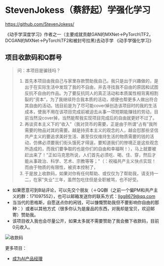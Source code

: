

<!--
 * @version:
 * @Author:  StevenJokes https://github.com/StevenJokes
 * @Date: 2023-02-22 16:07:02
 * @LastEditors:  StevenJokes https://github.com/StevenJokes
 * @LastEditTime: 2023-02-22 16:24:41
 * @Description:
 * @TODO::
 * @Reference:
-->
# StevenJokess（蔡舒起）学强化学习

https://github.com/StevenJokess/

《动手学深度学习》作者之一（主要成就贡献GAN的MXNet->PyTorch\TF2，DCGAN的MXNet->PyTorch\TF2和被封号拉黑)去动手学 《动手学强化学习》

## 项目收款码和Q群号

>问：本项目是骗钱吗？
>
>1. 首先本项目由我自己与家里存款赞助我自己。我只是出于兴趣做的，是出于在实际生活中发现了我的不自由，并去寻找我不自由的原因和试图反抗不自由的作品。为了要反抗同人的真正活动和本质属性相背离相割裂的“资本”，为了我继续符合我本质的活动，顺便也帮更多人做出符合其自由的活动。钱目前是为了尽可能cover掉创造该项目时的我的生活成本，使我不用在该项目完成前被迫去从事一项短期能赚钱的劳动，目前当然没cover掉，当然能帮我实现项目完成后的自由就更好不过了。
>2. 再谈资本主义下的“收入”（我对货币的需要，正是由于所谓“占有”我所需要的物品对其的需要。越是持资本主义的观念的人，越会怼那些坚信共产主义的要追求美好生活、甚至仅仅维持生活的物质需要的钱的活动，仿佛必须要我们街头饿死才得逞，要知道我们的惨境正是这些观念所造成的，而我们要争取的也是你们的自由和幸福啊！），马上就要被赶出来了！"正如马克思所说，人们首先必须吃、喝、住、穿，然后才能从事政治、科学、艺术、宗教等等；"（：祝福共产主义快点实现！而由于物质的有限性，被资本控制了，
>3. 于是放上收款码，如果对你有任何帮助、或仅仅为了帮助我，请支持一二，在家"失业"三年，虽然包吃住但是全职被骂，也不好受。

- 如果愿意可到B站评论，可以先交个朋友（＋QQ群（之前一个偏PM和共产主义的群：171097552），也可以邮箱发送你的联系方式：llgg8679@qq.com
- 当当代的恩格斯，自愿送点你的闲钱，可以慷慨赞助我但不要影响你自由的那种：）或者以其他方式（很多你认为是废品的东西，对我却是宝贝，欢迎邮寄）赞助我。
- 该项目收入我也会尽量公开，如果太多就不需要赞助了我会撤下收款码，目前0元收入。

![收款码](img/收.jpg)

更多项目：

- [成为AI产品经理](https://stevenjokess.github.io/2bPM/)
